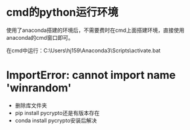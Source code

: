 





# cmd的python运行环境
使用了anaconda搭建的环境后，不需要费时在cmd上面搭建环境，直接使用anaconda的cmd窗口即可。

在cmd中运行：C:\Users\hj159\Anaconda3\Scripts\activate.bat


# ImportError: cannot import name 'winrandom'
- 删除库文件夹
- pip install pycrypto还是有版本存在
- conda install pycrypto安装后解决


